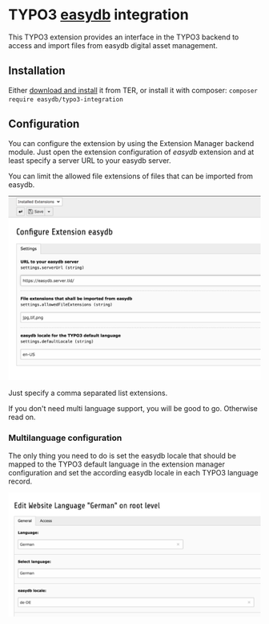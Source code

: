 # TYPO3 [easydb](http://5.docs.easydb.de/docs/webfrontend/datamanagement/features/plugins/?node=4,4.1.3) integration

This TYPO3 extension provides an interface in the TYPO3 backend
to access and import files from easydb digital asset management.

## Installation

Either [download and install](https://typo3.org/extensions/repository/view/typo3_console) it from TER,
or install it with composer: `composer require easydb/typo3-integration`

## Configuration

You can configure the extension by using the Extension Manager backend module.
Just open the extension configuration of *easydb* extension and at least specify
a server URL to your easydb server.

You can limit the allowed file extensions of files that can be imported from easydb.

![Extension Manager Configuration](Documentation/Images/AdministratorManual/ExtensionConfiguration.png)

Just specify a comma separated list extensions.

If you don't need multi language support, you will be good to go. Otherwise read on.

### Multilanguage configuration

The only thing you need to do is set the easydb locale that should be mapped to the TYPO3 default
language in the extension manager configuration and set the according easydb locale in each TYPO3 language record.

![Extension Manager Configuration](Documentation/Images/AdministratorManual/LocaleForLanguage.png)
